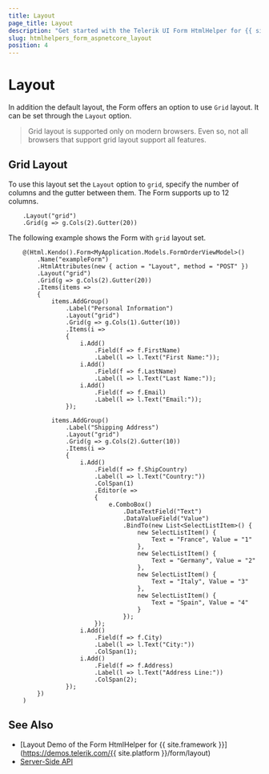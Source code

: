 ```yaml
---
title: Layout
page_title: Layout
description: "Get started with the Telerik UI Form HtmlHelper for {{ site.framework }} and learn about the layouts it supports."
slug: htmlhelpers_form_aspnetcore_layout
position: 4
---
```


# Layout

In addition the default layout, the Form offers an option to use `Grid` layout. It can be set through the `Layout` option.

> Grid layout is supported only on modern browsers. Even so, not all browsers that support grid layout support all features.

## Grid Layout

To use this layout set the `Layout` option to `grid`, specify the number of columns and the gutter between them. The Form supports up to 12 columns.

```Razor
    .Layout("grid")
    .Grid(g => g.Cols(2).Gutter(20))
```

The following example shows the Form with `grid` layout set.

```Razor
    @(Html.Kendo().Form<MyApplication.Models.FormOrderViewModel>()
        .Name("exampleForm")
        .HtmlAttributes(new { action = "Layout", method = "POST" })
        .Layout("grid")
        .Grid(g => g.Cols(2).Gutter(20))
        .Items(items =>
        {
            items.AddGroup()
                .Label("Personal Information")
                .Layout("grid")
                .Grid(g => g.Cols(1).Gutter(10))
                .Items(i =>
                {
                    i.Add()
                        .Field(f => f.FirstName)
                        .Label(l => l.Text("First Name:"));
                    i.Add()
                        .Field(f => f.LastName)
                        .Label(l => l.Text("Last Name:"));
                    i.Add()
                        .Field(f => f.Email)
                        .Label(l => l.Text("Email:"));
                });

            items.AddGroup()
                .Label("Shipping Address")
                .Layout("grid")
                .Grid(g => g.Cols(2).Gutter(10))
                .Items(i =>
                {
                    i.Add()
                        .Field(f => f.ShipCountry)
                        .Label(l => l.Text("Country:"))
                        .ColSpan(1)
                        .Editor(e =>
                        {
                            e.ComboBox()
                                .DataTextField("Text")
                                .DataValueField("Value")
                                .BindTo(new List<SelectListItem>() {
                                    new SelectListItem() {
                                        Text = "France", Value = "1"
                                    },
                                    new SelectListItem() {
                                        Text = "Germany", Value = "2"
                                    },
                                    new SelectListItem() {
                                        Text = "Italy", Value = "3"
                                    },
                                    new SelectListItem() {
                                        Text = "Spain", Value = "4"
                                    }
                                });
                        });
                    i.Add()
                        .Field(f => f.City)
                        .Label(l => l.Text("City:"))
                        .ColSpan(1);
                    i.Add()
                        .Field(f => f.Address)
                        .Label(l => l.Text("Address Line:"))
                        .ColSpan(2);
                });
        })
    )
```

## See Also

* [Layout Demo of the Form HtmlHelper for {{ site.framework }}](https://demos.telerik.com/{{ site.platform }}/form/layout)
* [Server-Side API](/api/form)
